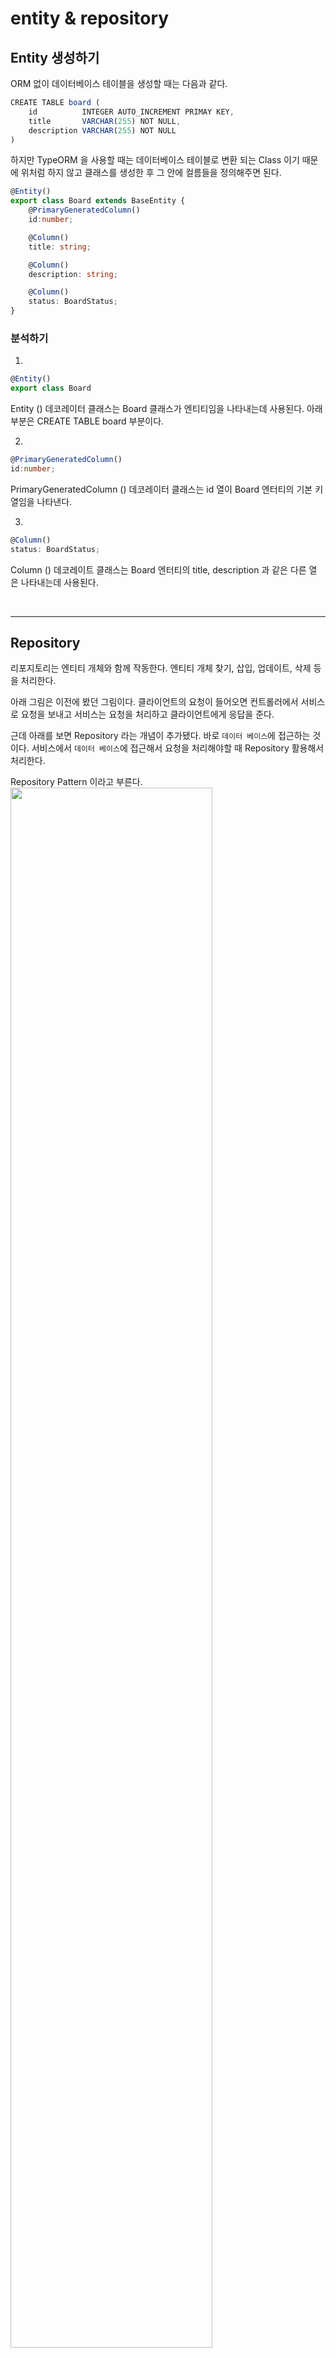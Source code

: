 # entity & repository

## Entity 생성하기

ORM 없이 데이터베이스 테이블을 생성할 때는 다음과 같다.

```ts
CREATE TABLE board (
    id          INTEGER AUTO_INCREMENT PRIMAY KEY,
    title       VARCHAR(255) NOT NULL,
    description VARCHAR(255) NOT NULL
)
```

하지만 TypeORM 을 사용할 때는 데이터베이스 테이블로 변환 되는 Class 이기 때문에 위처럼 하지 않고 클래스를 생성한 후 그 안에 컬름들을 정의해주면 된다.

```ts
@Entity()
export class Board extends BaseEntity {
    @PrimaryGeneratedColumn()
    id:number;

    @Column()
    title: string;

    @Column()
    description: string;

    @Column()
    status: BoardStatus;
}
```

### 분석하기

1. 
```ts
@Entity()
export class Board
```
Entity () 데코레이터 클래스는 Board 클래스가 엔티티임을 나타내는데 사용된다. 아래 부분은 CREATE TABLE board 부분이다.


2. 
```ts
@PrimaryGeneratedColumn()
id:number;
```
PrimaryGeneratedColumn () 데코레이터 클래스는 id 열이 Board 엔터티의 기본 키 열임을 나타낸다.


3. 
```ts
@Column()
status: BoardStatus;
```
Column () 데코레이트 클래스는 Board 엔터티의 title, description 과 같은 다른 열 은 나타내는데 사용된다.

<br>

---

## Repository

리포지토리는 엔티티 개체와 함께 작동한다. 엔티티 개체 찾기, 삽입, 업데이트, 삭제 등을 처리한다.

아래 그림은 이전에 봤던 그림이다. 클라이언트의 요청이 들어오면 컨트롤러에서 서비스로 요청을 보내고 서비스는 요청을 처리하고 클라이언트에게 응답을 준다.

근데 아래를 보면 Repository 라는 개념이 추가됐다. 바로 `데이터 베이스`에 접근하는 것이다. 서비스에서 `데이터 베이스`에 접근해서 요청을 처리해야할 때 Repository 활용해서 처리한다.

Repository Pattern 이라고 부른다.
<img src="https://github.com/JaeHwan-s-WebServeClass/webserver-nginx/assets/85930183/c819faa6-3723-4788-b8b3-13bdc5118d2b" width="80%">

<br>

---

## Repository 생성하기

생성 시 Repository 클래스를 Extends 한다. (Fine, Insert, Delete 등 엔티티를 컨트롤 할 수 있다.)

```ts
@EntityRepository(Board)
export class BoardRepository extends Repository<Board> {

}
```

@EntityRepository() 는 사용자 정의 (CUSTOM) 저장소로 선언하는데 사용된다.